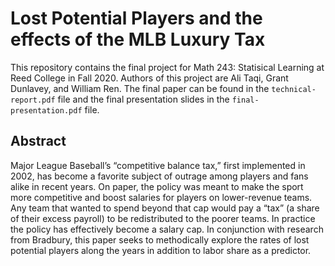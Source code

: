 # Lost Potential Players and the effects of the MLB Luxury Tax 

This repository contains the final project for Math 243: Statisical Learning at Reed College in Fall 2020. Authors of this project are Ali Taqi, Grant Dunlavey, and William Ren. The final paper can be found in the `technical-report.pdf` file and the final presentation slides in the `final-presentation.pdf` file. 

## Abstract

Major League Baseball’s “competitive balance tax,” first implemented in 2002, has become a favorite subject of outrage among players and fans alike in recent years. On paper, the policy was meant to make the sport more competitive and boost salaries for players on lower-revenue teams. Any team that wanted to spend beyond that cap would pay a “tax” (a share of their excess payroll) to be redistributed to the poorer teams. In practice the policy has effectively become a salary cap. In conjunction with research from Bradbury, this paper seeks to methodically explore the rates of lost potential players along the years in addition to labor share as a predictor.